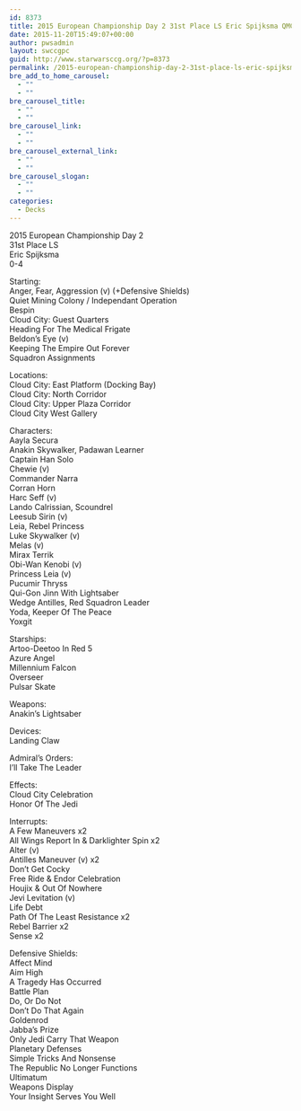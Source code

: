 ```yaml
---
id: 8373
title: 2015 European Championship Day 2 31st Place LS Eric Spijksma QMC
date: 2015-11-20T15:49:07+00:00
author: pwsadmin
layout: swccgpc
guid: http://www.starwarsccg.org/?p=8373
permalink: /2015-european-championship-day-2-31st-place-ls-eric-spijksma-qmc/
bre_add_to_home_carousel:
  - ""
  - ""
bre_carousel_title:
  - ""
  - ""
bre_carousel_link:
  - ""
  - ""
bre_carousel_external_link:
  - ""
  - ""
bre_carousel_slogan:
  - ""
  - ""
categories:
  - Decks
---
```

2015 European Championship Day 2  
31st Place LS  
Eric Spijksma  
0-4

Starting:  
Anger, Fear, Aggression (v) (+Defensive Shields)  
Quiet Mining Colony / Independant Operation  
Bespin  
Cloud City: Guest Quarters  
Heading For The Medical Frigate  
Beldon&#8217;s Eye (v)  
Keeping The Empire Out Forever  
Squadron Assignments

Locations:  
Cloud City: East Platform (Docking Bay)  
Cloud City: North Corridor  
Cloud City: Upper Plaza Corridor  
Cloud City West Gallery

Characters:  
Aayla Secura  
Anakin Skywalker, Padawan Learner  
Captain Han Solo  
Chewie (v)  
Commander Narra  
Corran Horn  
Harc Seff (v)  
Lando Calrissian, Scoundrel  
Leesub Sirin (v)  
Leia, Rebel Princess  
Luke Skywalker (v)  
Melas (v)  
Mirax Terrik  
Obi-Wan Kenobi (v)  
Princess Leia (v)  
Pucumir Thryss  
Qui-Gon Jinn With Lightsaber  
Wedge Antilles, Red Squadron Leader  
Yoda, Keeper Of The Peace  
Yoxgit

Starships:  
Artoo-Deetoo In Red 5  
Azure Angel  
Millennium Falcon  
Overseer  
Pulsar Skate

Weapons:  
Anakin&#8217;s Lightsaber

Devices:  
Landing Claw

Admiral&#8217;s Orders:  
I&#8217;ll Take The Leader

Effects:  
Cloud City Celebration  
Honor Of The Jedi

Interrupts:  
A Few Maneuvers x2  
All Wings Report In & Darklighter Spin x2  
Alter (v)  
Antilles Maneuver (v) x2  
Don&#8217;t Get Cocky  
Free Ride & Endor Celebration  
Houjix & Out Of Nowhere  
Jevi Levitation (v)  
Life Debt  
Path Of The Least Resistance x2  
Rebel Barrier x2  
Sense x2

Defensive Shields:  
Affect Mind  
Aim High  
A Tragedy Has Occurred  
Battle Plan  
Do, Or Do Not  
Don&#8217;t Do That Again  
Goldenrod  
Jabba&#8217;s Prize  
Only Jedi Carry That Weapon  
Planetary Defenses  
Simple Tricks And Nonsense  
The Republic No Longer Functions  
Ultimatum  
Weapons Display  
Your Insight Serves You Well